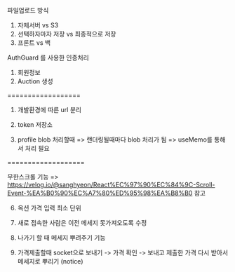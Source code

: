 파일업로드 방식

1. 자체서버 vs S3
2. 선택하자마자 저장 vs 최종적으로 저장
3. 프론트 vs 백

AuthGuard 를 사용한 인증처리

1. 회원정보
2. Auction 생성

==================

1. 개발환경에 따른 url 분리
2. token 저장소

3. profile blob 처리할때 => 랜더링될때마다 blob 처리가 됨
   => useMemo를 통해서 처리 필요

===================

무한스크롤 기능
=> https://velog.io/@sanghyeon/React%EC%97%90%EC%84%9C-Scroll-Event-%EA%B0%90%EC%A7%80%ED%95%98%EA%B8%B0 참고

6. 옥션 가격 입력 최소 단위

7. 새로 접속한 사람은 이전 메세지 못가져오도록 수정

8. 나가기 할 때 메세지 뿌려주기 기능

9. 가격제출할때 socket으로 보내기
   -> 가격 확인
   -> 보내고 제출한 가격 다시 받아서 메세지로 뿌리기 (notice)
